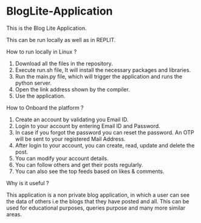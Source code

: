# BlogLite-Application

This is the Blog Lite Application.

This can be run locally as well as in REPLIT.

How to run locally in Linux ?

1. Download all the files in the repository. 
2. Execute run.sh file, It will install the necessary packages and libraries.
3. Run the main.py file, which will trigger the application and runs the python server. 
4. Open the link address shown by the compiler.
5. Use the application.

How to Onboard the platform ?

1. Create an account by validating you Email ID.
2. Login to your account by entering Email ID and Password.
3. In case if you forgot the password you can reset the password. An OTP will be sent to your registered Mail Address.
4. After login to your account, you can create, read, update and delete the post.
5. You can modify your account details.
6. You can follow others and get their posts regularly.
7. You can also see the top feeds based on likes & comments.

Why is it useful ?

This application is a non private blog application, in which a user can see the data of others i.e the blogs that they have posted and all. This can be used for educational purposes, queries purpose and many more similar areas.

